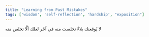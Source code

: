 ```yaml
---
title: "Learning from Past Mistakes"
tags: ['wisdom', 'self-reflection', 'hardship', "exposition"]
---
```


 لا يُوقعنك بلاءٌ تخلصت منه في آخَر لعلك ألَّا تخلص منه
